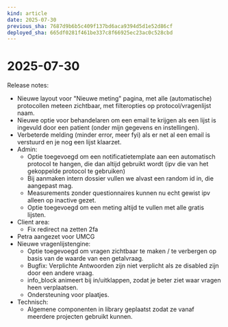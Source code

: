 ```yaml
---
kind: article
date: 2025-07-30
previous_sha: 7687d9b6b5c409f137bd6aca9394d5d1e52d86cf
deployed_sha: 665df0281f461be337c8f66925ec23ac0c528cbd
---
```


# 2025-07-30

Release notes:

* Nieuwe layout voor "Nieuwe meting" pagina, met alle (automatische) protocollen meteen zichtbaar, met filteropties op protocol/vragenlijst naam.
* Nieuwe optie voor behandelaren om een email te krijgen als een lijst is ingevuld door een patient (onder mijn gegevens en instellingen).
* Verbeterde melding (minder error, meer fyi) als er net al een email is verstuurd en je nog een lijst klaarzet.
* Admin:
  * Optie toegevoegd om een notificatietemplate aan een automatisch protocol te hangen, die dan altijd gebruikt wordt (ipv die van het gekoppelde protocol te gebruiken)
  * Bij aanmaken intern dossier vullen we alvast een random id in, die aangepast mag.
  * Measurements zonder questionnaires kunnen nu echt gewist ipv alleen op inactive gezet.
  * Optie toegevoegd om een meting altijd te vullen met alle gratis lijsten.
* Client area:
  * Fix redirect na zetten 2fa
* Petra aangezet voor UMCG
* Nieuwe vragenlijstengine:
  * Optie toegevoegd om vragen zichtbaar te maken / te verbergen op basis van de waarde van een getalvraag.
  * Bugfix: Verplichte Antwoorden zijn niet verplicht als ze disabled zijn door een andere vraag.
  * info_block animeert bij in/uitklappen, zodat je beter ziet waar vragen heen verplaatsen.
  * Ondersteuning voor plaatjes.
* Technisch:
  * Algemene componenten in library geplaatst zodat ze vanaf meerdere projecten gebruikt kunnen.
